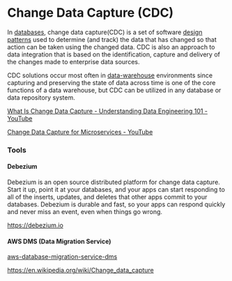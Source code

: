 # Change Data Capture (CDC)

In [databases](https://en.wikipedia.org/wiki/Database), change data capture(CDC) is a set of software [design patterns](https://en.wikipedia.org/wiki/Design_pattern_(computer_science)) used to determine (and track) the data that has changed so that action can be taken using the changed data. CDC is also an approach to data integration that is based on the identification, capture and delivery of the changes made to enterprise data sources.

CDC solutions occur most often in [data-warehouse](https://en.wikipedia.org/wiki/Data_warehouse) environments since capturing and preserving the state of data across time is one of the core functions of a data warehouse, but CDC can be utilized in any database or data repository system.

[What Is Change Data Capture - Understanding Data Engineering 101 - YouTube](https://www.youtube.com/watch?v=hNJCxF3IWC4)

[Change Data Capture for Microservices - YouTube](https://www.youtube.com/watch?v=M6Z-RpEdaN4&ab_channel=InfoQ)

### Tools

#### Debezium

Debezium is an open source distributed platform for change data capture. Start it up, point it at your databases, and your apps can start responding to all of the inserts, updates, and deletes that other apps commit to your databases. Debezium is durable and fast, so your apps can respond quickly and never miss an event, even when things go wrong.

https://debezium.io

#### AWS DMS (Data Migration Service)

[aws-database-migration-service-dms](cloud/aws/aws-database-migration-service-dms.md)

https://en.wikipedia.org/wiki/Change_data_capture
